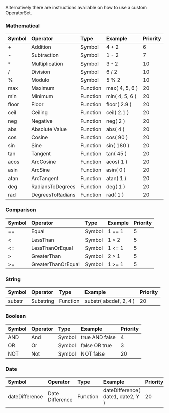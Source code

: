 Alternatively there are instructions available on how to use a custom OperatorSet.

### Mathematical ###
| **Symbol** | **Operator** | **Type** | **Example** | **Priority** |
|:-----------|:-------------|:---------|:------------|:-------------|
| + | Addition | Symbol | 4 + 2 | 6 |
| - | Subtraction | Symbol | 1 - 2 | 7 |
| `*` | Multiplication | Symbol | 3 `*` 2 | 10 |
| / | Division | Symbol | 6 / 2 | 10 |
| % | Modulo | Symbol | 5 % 2 | 10 |
| max | Maximum | Function | max( 4, 5, 6 ) | 20 |
| min | Minimum | Function | min( 4, 5, 6 ) | 20 |
| floor | Floor | Function | floor( 2.9 ) | 20 |
| ceil | Ceiling | Function | ceil( 2.1 ) | 20 |
| neg | Negative | Function | neg( 2 ) | 20 |
| abs | Absolute Value | Function | abs( 4 ) | 20 |
| cos | Cosine | Function | cos( 90 ) | 20 |
| sin | Sine | Function | sin( 180 ) | 20 |
| tan | Tangent | Function | tan( 45 ) | 20 |
| acos | ArcCosine | Function | acos( 1 ) | 20 |
| asin | ArcSine | Function | asin( 0 ) | 20 |
| atan | ArcTangent | Function | atan( 1 ) | 20 |
| deg | RadiansToDegrees | Function | deg( 1 ) | 20 |
| rad | DegreesToRadians | Function | rad( 1 ) | 20 |

### Comparison ###

| **Symbol** | **Operator** | **Type** | **Example** | **Priority** |
|:-----------|:-------------|:---------|:------------|:-------------|
| == | Equal | Symbol | 1 == 1 | 5 |
| < | LessThan | Symbol | 1 < 2 | 5 |
| <= | LessThanOrEqual | Symbol | 1 <= 1 | 5 |
| > | GreaterThan | Symbol | 2 > 1 | 5 |
| >= | GreaterThanOrEqual | Symbol | 1 >= 1 | 5 |

### String ###

| **Symbol** | **Operator** | **Type** | **Example** | **Priority** |
|:-----------|:-------------|:---------|:------------|:-------------|
| substr | Substring | Function | substr( abcdef, 2, 4 ) | 20 |

### Boolean ###

| **Symbol** | **Operator** | **Type** | **Example** | **Priority** |
|:-----------|:-------------|:---------|:------------|:-------------|
| AND | And | Symbol | true AND false | 4 |
| OR | Or | Symbol | false OR true | 3 |
| NOT | Not | Symbol | NOT false | 20 |

### Date ###

| **Symbol** | **Operator** | **Type** | **Example** | **Priority** |
|:-----------|:-------------|:---------|:------------|:-------------|
| dateDifference | Date Difference | Function | dateDifference( date1, date2, Y ) | 20 |